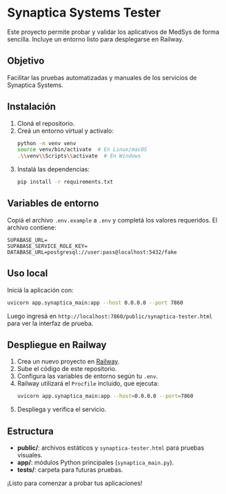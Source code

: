 # Synaptica Systems Tester

Este proyecto permite probar y validar los aplicativos de MedSys de forma sencilla. Incluye un entorno listo para desplegarse en Railway.

## Objetivo

Facilitar las pruebas automatizadas y manuales de los servicios de Synaptica Systems.

## Instalación

1. Cloná el repositorio.
2. Creá un entorno virtual y activalo:
   ```bash
   python -m venv venv
   source venv/bin/activate  # En Linux/macOS
   .\\venv\\Scripts\\activate  # En Windows
   ```
3. Instalá las dependencias:
   ```bash
   pip install -r requirements.txt
   ```

## Variables de entorno

Copiá el archivo `.env.example` a `.env` y completá los valores requeridos. El archivo contiene:

```env
SUPABASE_URL=
SUPABASE_SERVICE_ROLE_KEY=
DATABASE_URL=postgresql://user:pass@localhost:5432/fake
```

## Uso local

Iniciá la aplicación con:
```bash
uvicorn app.synaptica_main:app --host 0.0.0.0 --port 7860
```
Luego ingresá en `http://localhost:7860/public/synaptica-tester.html` para ver la interfaz de prueba.

## Despliegue en Railway

1. Crea un nuevo proyecto en [Railway](https://railway.app/).
2. Sube el código de este repositorio.
3. Configura las variables de entorno según tu `.env`.
4. Railway utilizará el `Procfile` incluido, que ejecuta:
   ```bash
   uvicorn app.synaptica_main:app --host=0.0.0.0 --port=7860
   ```
5. Despliega y verifica el servicio.

## Estructura

- **public/**: archivos estáticos y `synaptica-tester.html` para pruebas visuales.
- **app/**: módulos Python principales (`synaptica_main.py`).
- **tests/**: carpeta para futuras pruebas.

¡Listo para comenzar a probar tus aplicaciones! 
